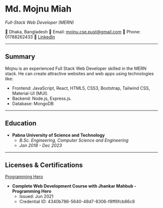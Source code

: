 # Md. Mojnu Miah
*Full-Stack Web Developer (MERN)*


🏡 Dhaka, Bangladesh
📧 Email: mojnu.cse.pust@gmail.com
📱 Phone: 01788262433
🔗 [LinkedIn](https://www.linkedin.com/in/mojnuapp)

---

## Summary

Mojnu is an experienced Full Stack Web Developer skilled in the MERN stack. He can create attractive websites and web apps using technologies like:

- Frontend: JavaScript, React, HTML5, CSS3, Bootstrap, Tailwind CSS, Material-UI (MUI).
- Backend: Node.js, Express.js.
- Database: MongoDB

---

## Education

- **Pabna University of Science and Technology**
  - *B.Sc. Engineering, Computer Science and Engineering*
  - *Jan 2018 - Dec 2023*


---

## Licenses & Certifications

[Programming Hero](https://your-certification-logo-url-here)

- **Complete Web Development Course with Jhankar Mahbub - Programming Hero**
  - Issued: Jun 2021
  - Credential ID: 4340b786-5640-48d7-8306-f8ff6fcb86c8


